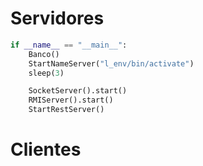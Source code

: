 # Servidores

```py
if __name__ == "__main__":
    Banco()
    StartNameServer("l_env/bin/activate")
    sleep(3)

    SocketServer().start()
    RMIServer().start()
    StartRestServer()
```



# Clientes






